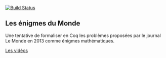 [![Build Status](https://travis-ci.org/thery/lemonde.svg?branch=master)](https://travis-ci.org/thery/lemonde)

## Les énigmes du Monde

Une tentative de formaliser en Coq les problèmes proposées par le journal
Le Monde en 2013 comme énigmes mathématiques.

[Les vidéos](http://www-sop.inria.fr/marelle/Laurent.Thery/LeMonde/index.html)
